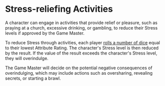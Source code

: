 # Stress-reliefing Activities

A character can engage in activities that provide relief or pleasure, such as praying at a church, excessive drinking, or gambling, to reduce their Stress levels if approved by the Game Master.

To reduce Stress through activities, each player [rolls a number of dice](dice-pool.md) equal to their lowest Attribute Rating. The character's Stress level is then reduced by the result. If the value of the result exceeds the character's Stress level, they will overindulge.

The Game Master will decide on the potential negative consequences of overindulging, which may include actions such as oversharing, revealing secrets, or starting a brawl.
